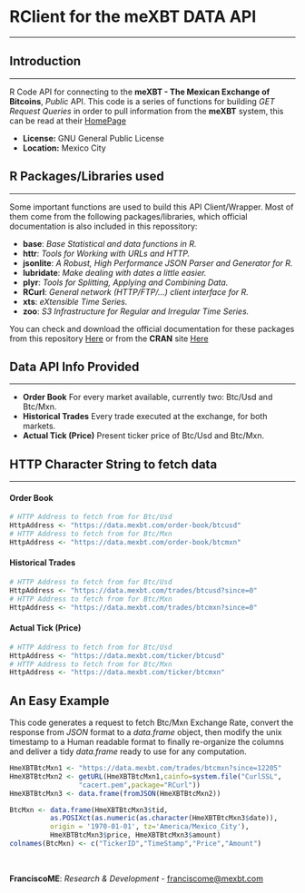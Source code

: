 # RClient for the meXBT **DATA API**
* * *
## Introduction
* * *
R Code API for connecting to the **meXBT - The Mexican Exchange of Bitcoins**, *Public* API. This code is a series of functions for building *GET* *Request Queries* in order to pull information from the **meXBT** system, this can be read at their [HomePage](https://mexbt.com/en/api/http/)

- **License:** GNU General Public License
- **Location:** Mexico City

## R Packages/Libraries used
* * *
Some important functions are used to build this API Client/Wrapper. Most of them come from
the following packages/libraries, which official documentation is also included in this repossitory:

- **base**: *Base Statistical and data functions in R.*
- **httr**: *Tools for Working with URLs and HTTP.*
- **jsonlite**: *A Robust, High Performance JSON Parser and Generator for R.*
- **lubridate**: *Make dealing with dates a little easier.*
- **plyr**: *Tools for Splitting, Applying and Combining Data.*
- **RCurl**: *General network (HTTP/FTP/...) client interface for R.*
- **xts**: *eXtensible Time Series.*
- **zoo**: *S3 Infrastructure for Regular and Irregular Time Series.*

You can check and download the official documentation for these packages from this repository [Here](https://github.com/FranciscoME/meXBTRClient/tree/master/LibrariesInfo) or from the **CRAN** site [Here](http://cran.r-project.org/src/contrib/Archive/)

## Data API Info Provided
* * *
- **Order Book** For every market available, currently two: Btc/Usd and Btc/Mxn.
- **Historical Trades** Every trade executed at the exchange, for both markets.
- **Actual Tick (Price)** Present ticker price of Btc/Usd and Btc/Mxn.

## HTTP Character String to fetch data
* * *
#### Order Book

```r
# HTTP Address to fetch from for Btc/Usd
HttpAddress <- "https://data.mexbt.com/order-book/btcusd"
# HTTP Address to fetch from for Btc/Mxn
HttpAddress <- "https://data.mexbt.com/order-book/btcmxn" 
```

#### Historical Trades

```r
# HTTP Address to fetch from for Btc/Usd
HttpAddress <- "https://data.mexbt.com/trades/btcusd?since=0"
# HTTP Address to fetch from for Btc/Mxn
HttpAddress <- "https://data.mexbt.com/trades/btcmxn?since=0"
```

#### Actual Tick (Price)

```r
# HTTP Address to fetch from for Btc/Usd
HttpAddress <- "https://data.mexbt.com/ticker/btcusd"
# HTTP Address to fetch from for Btc/Mxn
HttpAddress <- "https://data.mexbt.com/ticker/btcmxn"
```

## An Easy Example

This code generates a request to fetch Btc/Mxn Exchange Rate, convert the response from *JSON* format to a *data.frame* object, then modify the unix timestamp to a Human readable format to finally re-organize the columns and deliver a tidy *data.frame* ready to use for
any computation.

```r
HmeXBTBtcMxn1 <- "https://data.mexbt.com/trades/btcmxn?since=12205"
HmeXBTBtcMxn2 <- getURL(HmeXBTBtcMxn1,cainfo=system.file("CurlSSL",
                 "cacert.pem",package="RCurl"))
HmeXBTBtcMxn3 <- data.frame(fromJSON(HmeXBTBtcMxn2))

BtcMxn <- data.frame(HmeXBTBtcMxn3$tid,
          as.POSIXct(as.numeric(as.character(HmeXBTBtcMxn3$date)),            # BTC/MXN
          origin = '1970-01-01', tz='America/Mexico_City'),                   # Date
          HmeXBTBtcMxn3$price, HmeXBTBtcMxn3$amount)                          # Formated
colnames(BtcMxn) <- c("TickerID","TimeStamp","Price","Amount")                # Posixct
```

<br>

**FranciscoME**: *Research & Development* - franciscome@mexbt.com
